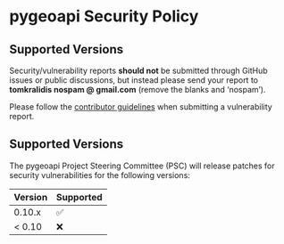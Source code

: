 # pygeoapi Security Policy

## Supported Versions

Security/vulnerability reports **should not** be submitted through GitHub issues or public discussions, but instead please send your report 
to **tomkralidis nospam @ gmail.com** (remove the blanks and ‘nospam’).  

Please follow the [contributor guidelines](https://github.com/geopython/pygeoapi/blob/master/CONTRIBUTING.md) when submitting a vulnerability report.

## Supported Versions

The pygeoapi Project Steering Committee (PSC) will release patches for security vulnerabilities for the following versions:

| Version | Supported          |
| ------- | ------------------ |
| 0.10.x  | :white_check_mark: |
| < 0.10  | :x:                |
